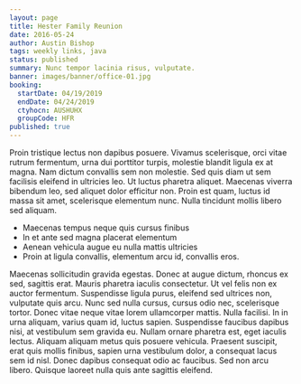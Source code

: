 ```yaml
---
layout: page
title: Hester Family Reunion
date: 2016-05-24
author: Austin Bishop
tags: weekly links, java
status: published
summary: Nunc tempor lacinia risus, vulputate.
banner: images/banner/office-01.jpg
booking:
  startDate: 04/19/2019
  endDate: 04/24/2019
  ctyhocn: AUSHUHX
  groupCode: HFR
published: true
---
```

Proin tristique lectus non dapibus posuere. Vivamus scelerisque, orci vitae rutrum fermentum, urna dui porttitor turpis, molestie blandit ligula ex at magna. Nam dictum convallis sem non molestie. Sed quis diam ut sem facilisis eleifend in ultricies leo. Ut luctus pharetra aliquet. Maecenas viverra bibendum leo, sed aliquet dolor efficitur non. Proin est quam, luctus id massa sit amet, scelerisque elementum nunc. Nulla tincidunt mollis libero sed aliquam.

* Maecenas tempus neque quis cursus finibus
* In et ante sed magna placerat elementum
* Aenean vehicula augue eu nulla mattis ultricies
* Proin at ligula convallis, elementum arcu id, convallis eros.

Maecenas sollicitudin gravida egestas. Donec at augue dictum, rhoncus ex sed, sagittis erat. Mauris pharetra iaculis consectetur. Ut vel felis non ex auctor fermentum. Suspendisse ligula purus, eleifend sed ultrices non, vulputate quis arcu. Nunc sed nulla cursus, cursus odio nec, scelerisque tortor. Donec vitae neque vitae lorem ullamcorper mattis. Nulla facilisi. In in urna aliquam, varius quam id, luctus sapien. Suspendisse faucibus dapibus nisi, at vestibulum sem gravida eu. Nullam ornare pharetra est, eget iaculis lectus. Aliquam aliquam metus quis posuere vehicula. Praesent suscipit, erat quis mollis finibus, sapien urna vestibulum dolor, a consequat lacus sem id nisl. Donec dapibus consequat odio ac faucibus. Sed non arcu libero. Quisque laoreet nulla quis ante sagittis eleifend.
